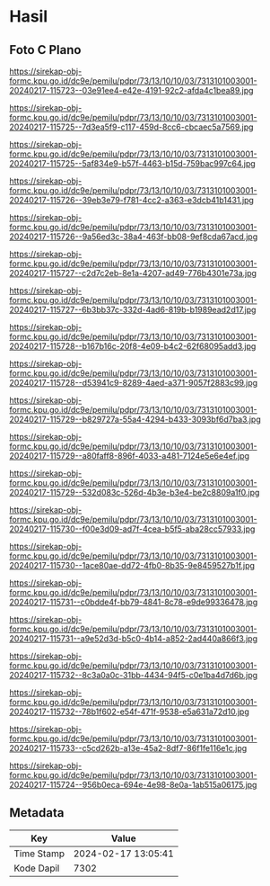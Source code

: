 # Hasil

## Foto C Plano

https://sirekap-obj-formc.kpu.go.id/dc9e/pemilu/pdpr/73/13/10/10/03/7313101003001-20240217-115723--03e91ee4-e42e-4191-92c2-afda4c1bea89.jpg

https://sirekap-obj-formc.kpu.go.id/dc9e/pemilu/pdpr/73/13/10/10/03/7313101003001-20240217-115725--7d3ea5f9-c117-459d-8cc6-cbcaec5a7569.jpg

https://sirekap-obj-formc.kpu.go.id/dc9e/pemilu/pdpr/73/13/10/10/03/7313101003001-20240217-115725--5af834e9-b57f-4463-b15d-759bac997c64.jpg

https://sirekap-obj-formc.kpu.go.id/dc9e/pemilu/pdpr/73/13/10/10/03/7313101003001-20240217-115726--39eb3e79-f781-4cc2-a363-e3dcb41b1431.jpg

https://sirekap-obj-formc.kpu.go.id/dc9e/pemilu/pdpr/73/13/10/10/03/7313101003001-20240217-115726--9a56ed3c-38a4-463f-bb08-9ef8cda67acd.jpg

https://sirekap-obj-formc.kpu.go.id/dc9e/pemilu/pdpr/73/13/10/10/03/7313101003001-20240217-115727--c2d7c2eb-8e1a-4207-ad49-776b4301e73a.jpg

https://sirekap-obj-formc.kpu.go.id/dc9e/pemilu/pdpr/73/13/10/10/03/7313101003001-20240217-115727--6b3bb37c-332d-4ad6-819b-b1989ead2d17.jpg

https://sirekap-obj-formc.kpu.go.id/dc9e/pemilu/pdpr/73/13/10/10/03/7313101003001-20240217-115728--b167b16c-20f8-4e09-b4c2-62f68095add3.jpg

https://sirekap-obj-formc.kpu.go.id/dc9e/pemilu/pdpr/73/13/10/10/03/7313101003001-20240217-115728--d53941c9-8289-4aed-a371-9057f2883c99.jpg

https://sirekap-obj-formc.kpu.go.id/dc9e/pemilu/pdpr/73/13/10/10/03/7313101003001-20240217-115729--b829727a-55a4-4294-b433-3093bf6d7ba3.jpg

https://sirekap-obj-formc.kpu.go.id/dc9e/pemilu/pdpr/73/13/10/10/03/7313101003001-20240217-115729--a80faff8-896f-4033-a481-7124e5e6e4ef.jpg

https://sirekap-obj-formc.kpu.go.id/dc9e/pemilu/pdpr/73/13/10/10/03/7313101003001-20240217-115729--532d083c-526d-4b3e-b3e4-be2c8809a1f0.jpg

https://sirekap-obj-formc.kpu.go.id/dc9e/pemilu/pdpr/73/13/10/10/03/7313101003001-20240217-115730--f00e3d09-ad7f-4cea-b5f5-aba28cc57933.jpg

https://sirekap-obj-formc.kpu.go.id/dc9e/pemilu/pdpr/73/13/10/10/03/7313101003001-20240217-115730--1ace80ae-dd72-4fb0-8b35-9e8459527b1f.jpg

https://sirekap-obj-formc.kpu.go.id/dc9e/pemilu/pdpr/73/13/10/10/03/7313101003001-20240217-115731--c0bdde4f-bb79-4841-8c78-e9de99336478.jpg

https://sirekap-obj-formc.kpu.go.id/dc9e/pemilu/pdpr/73/13/10/10/03/7313101003001-20240217-115731--a9e52d3d-b5c0-4b14-a852-2ad440a866f3.jpg

https://sirekap-obj-formc.kpu.go.id/dc9e/pemilu/pdpr/73/13/10/10/03/7313101003001-20240217-115732--8c3a0a0c-31bb-4434-94f5-c0e1ba4d7d6b.jpg

https://sirekap-obj-formc.kpu.go.id/dc9e/pemilu/pdpr/73/13/10/10/03/7313101003001-20240217-115732--78b1f602-e54f-471f-9538-e5a631a72d10.jpg

https://sirekap-obj-formc.kpu.go.id/dc9e/pemilu/pdpr/73/13/10/10/03/7313101003001-20240217-115733--c5cd262b-a13e-45a2-8df7-86f1fe116e1c.jpg

https://sirekap-obj-formc.kpu.go.id/dc9e/pemilu/pdpr/73/13/10/10/03/7313101003001-20240217-115724--956b0eca-694e-4e98-8e0a-1ab515a06175.jpg


## Metadata

| Key        | Value               |
| ---------- | ------------------- |
| Time Stamp | 2024-02-17 13:05:41 |
| Kode Dapil | 7302                |



